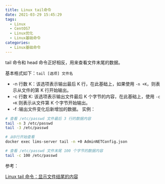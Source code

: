 ```yaml
---
title: Linux tail命令
date: 2021-03-29 15:45:29
tags:
  - Linux
  - CentOS7
  - Linux优化
  - Linux基础命令
categories:
  - Linux基础命令
---
```


tail 命令和 head 命令正好相反，用来查看文件末尾的数据。

基本格式如下：`tail [选项] 文件名`

- -n 行数 K：该选项表示输出最后 K 行，在此基础上，如果使用 `-n +K`，则表示从文件的第 K 行开始输出。
- -c 行数 K: 该选项表示输出文件最后 K 个字节的内容，在此基础上，使用 `-c +K` 则表示从文件第 K 个字节开始输出。
- -f :输出文件变化后新增加的数据。
  <!--more-->
  实例：

```sh
# 查看 /etc/passwd 文件最后 3 行的数据内容
tail -n 3 /etc/passwd
tail -3 /etc/passwd

# 从0行开始查看
docker exec lims-server tail -n +0 AdminNETConfig.json

# 查看 /etc/passwd 文件末尾 100 个字节的数据内容
tail -c 100 /etc/passwd
```

参考：

[Linux tail 命令：显示文件结尾的内容](http://c.biancheng.net/view/737.html)

